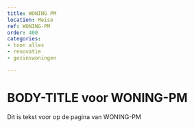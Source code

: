 ```yaml
---
title: WONING PM
location: Meise
ref: WONING-PM
order: 400
categories:
- toon alles
- renovatie
- gezinswoningen

---
```

# BODY-TITLE voor WONING-PM

Dit is tekst voor op de pagina van WONING-PM